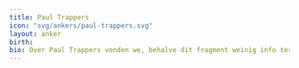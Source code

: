 ```yaml
---
title: Paul Trappers
icon: "svg/ankers/paul-trappers.svg"
layout: anker
birth:
bio: Over Paul Trappers vonden we, behalve dit fragment weinig info terug. Wie kan helpen aan informatie, kan me <a href="mailto:homojournalius@gmail.com"><em>mail sturen</em></a>.
---
```

